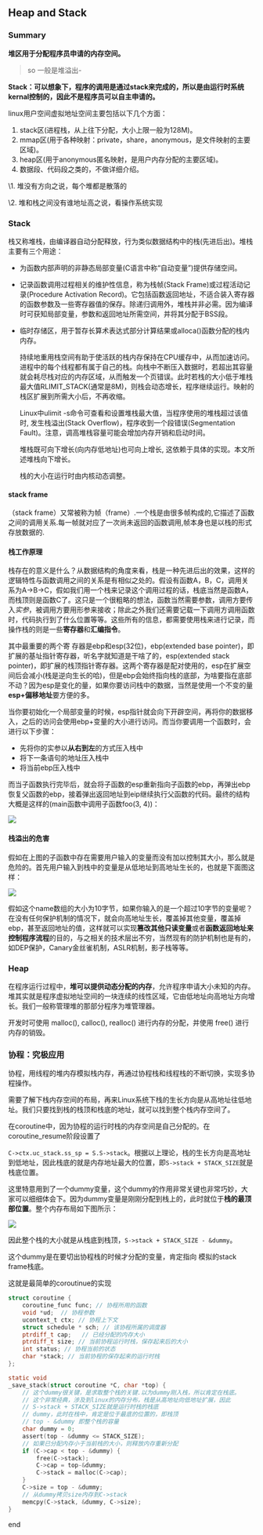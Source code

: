 ## Heap and Stack

### Summary

**堆区用于分配程序员申请的内存空间。**

> so 一般是堆溢出-

**Stack：可以想象下，程序的调用是通过stack来完成的，所以是由运行时系统kernal控制的，因此不是程序员可以自主申请的。**

linux用户空间虚拟地址空间主要包括以下几个方面：

1. stack区(进程栈，从上往下分配，大小上限一般为128M)。
2. mmap区(用于各种映射：private，share，anonymous，是文件映射的主要区域)。
3. heap区(用于anonymous匿名映射，是用户内存分配的主要区域)。
4. 数据段、代码段之类的，不做详细介绍。



\1. 堆没有方向之说，每个堆都是散落的

\2. 堆和栈之间没有谁地址高之说，看操作系统实现

### Stack

栈又称堆栈，由编译器自动分配释放，行为类似数据结构中的栈(先进后出)。堆栈主要有三个用途：

- 为函数内部声明的非静态局部变量(C语言中称“自动变量”)提供存储空间。

- 记录函数调用过程相关的维护性信息，称为栈帧(Stack Frame)或过程活动记录(Procedure Activation Record)。它包括函数返回地址，不适合装入寄存器的函数参数及一些寄存器值的保存。除递归调用外，堆栈并非必需。因为编译时可获知局部变量，参数和返回地址所需空间，并将其分配于BSS段。

- 临时存储区，用于暂存长算术表达式部分计算结果或alloca()函数分配的栈内内存。

  持续地重用栈空间有助于使活跃的栈内存保持在CPU缓存中，从而加速访问。进程中的每个线程都有属于自己的栈。向栈中不断压入数据时，若超出其容量就会耗尽栈对应的内存区域，从而触发一个页错误。此时若栈的大小低于堆栈最大值RLIMIT_STACK(通常是8M)，则栈会动态增长，程序继续运行。映射的栈区扩展到所需大小后，不再收缩。

  Linux中ulimit -s命令可查看和设置堆栈最大值，当程序使用的堆栈超过该值时, 发生栈溢出(Stack Overflow)，程序收到一个段错误(Segmentation Fault)。注意，调高堆栈容量可能会增加内存开销和启动时间。

  堆栈既可向下增长(向内存低地址)也可向上增长, 这依赖于具体的实现。本文所述堆栈向下增长。

  栈的大小在运行时由内核动态调整。

#### stack frame

（stack frame）又常被称为帧（frame）.一个栈是由很多帧构成的,它描述了函数之间的调用关系.每一帧就对应了一次尚未返回的函数调用,帧本身也是以栈的形式存放数据的.

#### 栈工作原理

栈存在的意义是什么？从数据结构的角度来看，栈是一种先进后出的效果，这样的逻辑特性与函数调用之间的关系是有相似之处的。假设有函数A，B，C，调用关系为A->B->C，假如我们用一个栈来记录这个调用过程的话，栈底当然是函数A，而栈顶则是函数C了。这只是一个很粗略的想法，函数当然需要参数，调用方要传入*实参*，被调用方要用形参来接收；除此之外我们还需要记载一下调用方调用函数时，代码执行到了什么位置等等。这些所有的信息，都需要使用栈来进行记录，而操作栈的则是一些**寄存器**和**汇编指令**。

 其中最重要的两个寄 存器是ebp和esp(32位)，ebp(extended base pointer)，即扩展的基址指针寄存器，听名字就知道是干啥了的，esp(extended stack pointer)，即扩展的栈顶指针寄存器。这两个寄存器是配对使用的，esp在扩展空间后会减小(栈是逆向生长的哈)，但是ebp会始终指向栈的底部，为啥要指在底部不动？因为esp是变化的量，如果你要访问栈中的数据，当然是使用一个不变的量**esp+偏移地址**要方便的多。

 当你要初始化一个局部变量的时候，esp指针就会向下开辟空间，再将你的数据移入，之后的访问会使用ebp+变量的大小进行访问。而当你要调用一个函数时，会进行以下步骤：

- 先将你的实参以**从右到左**的方式压入栈中
- 将下一条语句的地址压入栈中
- 将当前ebp压入栈中

 而当子函数执行完毕后，就会将子函数的esp重新指向子函数的ebp，再弹出ebp恢复父函数的ebp，接着弹出返回地址到eip继续执行父函数的代码。最终的结构大概是这样的(main函数中调用子函数foo(3, 4))：

![](https://image-1300760561.cos.ap-beijing.myqcloud.com/bgyq-blog/func-and-stackframe.png)



#### 栈溢出的危害

假如在上图的子函数中存在需要用户输入的变量而没有加以控制其大小，那么就是危险的。首先用户输入到栈中的变量是从低地址到高地址生长的，也就是下面图这样：

![](https://image-1300760561.cos.ap-beijing.myqcloud.com/bgyq-blog/stack-overflow.png)

 假如这个name数组的大小为10字节，如果你输入的是一个超过10字节的变量呢？在没有任何保护机制的情况下，就会向高地址生长，覆盖掉其他变量，覆盖掉ebp，甚至返回地址的值，这样就可以实现**篡改其他只读变量**或者**函数返回地址来控制程序流程**的目的，与之相关的技术层出不穷，当然现有的防护机制也是有的，如DEP保护，Canary金丝雀机制，ASLR机制，影子栈等等。

### Heap

在程序运行过程中，**堆可以提供动态分配的内存**，允许程序申请大小未知的内存。堆其实就是程序虚拟地址空间的一块连续的线性区域，它由低地址向高地址方向增长。我们一般称管理堆的那部分程序为堆管理器。

开发时可使用 malloc(), calloc(), realloc() 进行内存的分配，并使用 free() 进行内存的销毁。



### 协程：究极应用

协程，用线程的堆内存模拟栈内存，再通过协程栈和线程栈的不断切换，实现多协程操作。

需要了解下栈内存空间的布局，再来Linux系统下栈的生长方向是从高地址往低地址。我们只要找到栈的栈顶和栈底的地址，就可以找到整个栈内存空间了。

在coroutine中，因为协程的运行时栈的内存空间是自己分配的。在coroutine_resume阶段设置了

`C->ctx.uc_stack.ss_sp = S.S->stack`。根据以上理论，栈的生长方向是高地址到低地址，因此栈底的就是内存地址最大的位置，即`S->stack + STACK_SIZE`就是栈底位置。

这里特意用到了一个dummy变量，这个dummy的作用非常关键也非常巧妙，大家可以细细体会下。因为dummy变量是刚刚分配到栈上的，此时就位于**栈的最顶部位置**。整个内存布局如下图所示：

![](https://image-1300760561.cos.ap-beijing.myqcloud.com/bgyq-blog/stack-frame.jpg)

因此整个栈的大小就是从栈底到栈顶，`S->stack + STACK_SIZE - &dummy`。

这个dummy是在要切出协程栈的时候才分配的变量，肯定指向 模拟的stack frame栈底。

这就是最简单的coroutinue的实现

```c
struct coroutine {
    coroutine_func func; // 协程所用的函数
    void *ud;  // 协程参数
    ucontext_t ctx; // 协程上下文
    struct schedule * sch; // 该协程所属的调度器
    ptrdiff_t cap;   // 已经分配的内存大小
    ptrdiff_t size; // 当前协程运行时栈，保存起来后的大小
    int status; // 协程当前的状态
    char *stack; // 当前协程的保存起来的运行时栈
};

static void
_save_stack(struct coroutine *C, char *top) {
    // 这个dummy很关键，是求取整个栈的关键.以为dummy刚入栈，所以肯定在栈底。
    // 这个非常经典，涉及到linux的内存分布，栈是从高地址向低地址扩展，因此
    // S->stack + STACK_SIZE就是运行时栈的栈底
    // dummy，此时在栈中，肯定是位于最底的位置的，即栈顶
    // top - &dummy 即整个栈的容量
    char dummy = 0;
    assert(top - &dummy <= STACK_SIZE);
    // 如果已分配内存小于当前栈的大小，则释放内存重新分配
    if (C->cap < top - &dummy) {
        free(C->stack);
        C->cap = top-&dummy;
        C->stack = malloc(C->cap);
    }
    C->size = top - &dummy;
    // 从dummy拷贝size内存到C->stack
    memcpy(C->stack, &dummy, C->size);
}
```

end